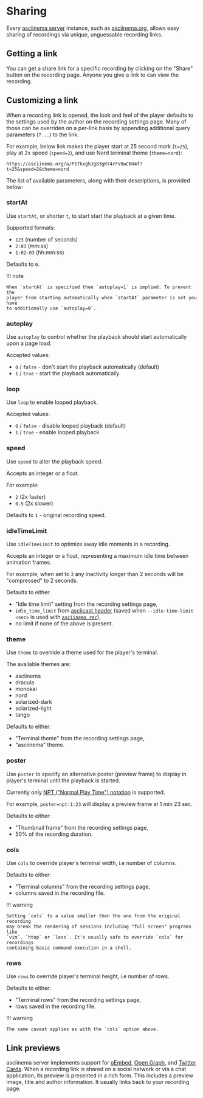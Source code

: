 # Sharing

Every [asciinema server](../server/index.md) instance, such as
[asciinema.org](https://asciinema.org), allows easy sharing of recordings via
unique, unguessable recording links.

## Getting a link

You can get a share link for a specific recording by clicking on the "Share"
button on the recording page. Anyone you give a link to can view the recording.

## Customizing a link

When a recording link is opened, the look and feel of the player defaults to the
settings used by the author on the recording settings page. Many of those can be
overriden on a per-link basis by appending additional query parameters (`?...`)
to the link.

For example, below link makes the player start at 25 second mark (`t=25`), play
at 2x speed (`speed=2`), and use Nord terminal theme (`theme=nord`):

```
https://asciinema.org/a/P1TkxghJg83gKt4rFV8wCKH4f?t=25&speed=2&theme=nord
```

The list of available parameters, along with their descriptions, is provided
below:

### startAt

Use `startAt`, or shorter `t`, to start start the playback at a given time.

Supported formats:

* `123` (number of seconds)
* `2:03` (mm:ss)
* `1:02:03` (hh:mm:ss)

Defaults to `0`.

!!! note

    When `startAt` is specified then `autoplay=1` is implied. To prevent the
    player from starting automatically when `startAt` parameter is set you have
    to additionally use `autoplay=0`.

### autoplay

Use `autoplay` to control whether the playback should start automatically upon
a page load.

Accepted values:

* `0` / `false` - don't start the playback automatically (default)
* `1` / `true` - start the playback automatically

### loop

Use `loop` to enable looped playback.

Accepted values:

* `0` / `false` - disable looped playback (default)
* `1` / `true` - enable looped playback

### speed

Use `speed` to alter the playback speed.

Accepts an integer or a float.

For example:

* `2` (2x faster)
* `0.5` (2x slower)

Defaults to `1` - original recording speed.

### idleTimeLimit

Use `idleTimeLimit` to optimize away idle moments in a recording.

Accepts an integer or a float, representing a maximum idle time between
animation frames.

For example, when set to `2` any inactivity longer than 2 seconds will be
"compressed" to 2 seconds.

Defaults to either:

- "Idle time limit" setting from the recording settings page,
- `idle_time_limit` from [asciicast header](../asciicast/v2.md#header) (saved
  when `--idle-time-limit <sec>` is used with [`asciinema
  rec`](../cli/usage.md#asciinema-rec-filename)),
- no limit if none of the above is present.

### theme

Use `theme` to override a theme used for the player's terminal.

The available themes are:

* asciinema
* dracula
* monokai
* nord
* solarized-dark
* solarized-light
* tango

Defaults to either:

- "Terminal theme" from the recording settings page,
- "asciinema" theme.

### poster

Use `poster` to specify an alternative poster (preview frame) to display in
player's terminal until the playback is started.

Currently only [NPT ("Normal Play Time")
notation](https://www.ietf.org/rfc/rfc2326.txt) is supported.

For example, `poster=npt:1:23` will display a preview frame at 1 min 23 sec.

Defaults to either:

- "Thumbnail frame" from the recording settings page,
- 50% of the recording duration.

### cols

Use `cols` to override player's terminal width, i.e number of columns.

Defaults to either:

- "Terminal columns" from the recording settings page,
- columns saved in the recording file.

!!! warning

    Setting `cols` to a value smaller then the one from the original recording
    may break the rendering of sessions including "full screen" programs like
    `vim`, `htop` or `less`. It's usually safe to override `cols` for recordings
    containing basic command execution in a shell.

### rows

Use `rows` to override player's terminal height, i.e number of rows.

Defaults to either:

- "Terminal rows" from the recording settings page,
- rows saved in the recording file.

!!! warning

    The same caveat applies as with the `cols` option above.

## Link previews

asciinema server implements support for [oEmbed](https://oembed.com/), [Open
Graph](https://ogp.me/), and [Twitter
Cards](https://developer.twitter.com/en/docs/twitter-for-websites/cards/guides/getting-started).
When a recording link is shared on a social network or via a chat application,
its preview is presented in a rich form. This includes a preview image, title
and author information. It usually links back to your recording page.
